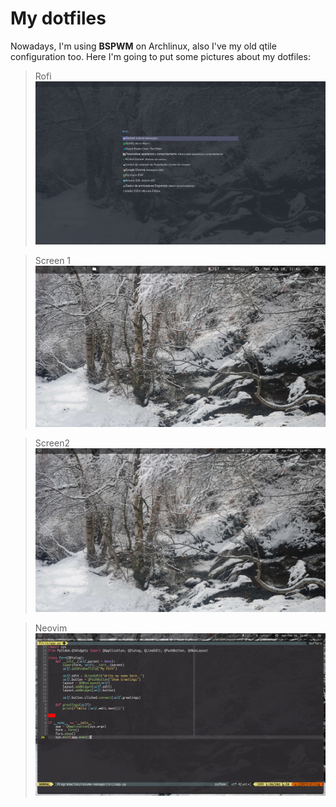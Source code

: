 # My dotfiles

Nowadays, I'm using __BSPWM__ on Archlinux, also I've my old qtile configuration too.
Here I'm going to put some pictures about my dotfiles:

>Rofi
![image](/pics/rofi.png)

>Screen 1
![image](/pics/screen1.png)

>Screen2
![image](/pics/screen2.png)

>Neovim
![image](/pics/nvim.png)

